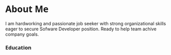 <h1 style="
    font-family: system-ui,
    -apple-system,
    BlinkMacSystemFont,
    'Segoe UI',
    Roboto,
    Oxygen,
    Ubuntu,
    Cantarell,
    'Open Sans',
    'Helvetica Neue',
    sans-serif;
">
    About Me
</h1>

<p>
    I am hardworking and passionate job seeker with strong organizational skills eager to secure Sofware
    Developer position. Ready to help team achive company goals.
</p>

<h3 style="
    font-family: system-ui,
    -apple-system,
    BlinkMacSystemFont,
    'Segoe UI',
    Roboto,
    Oxygen,
    Ubuntu,
    Cantarell,
    'Open Sans',
    'Helvetica Neue',
    sans-serif;
">
    Education
</h3>
